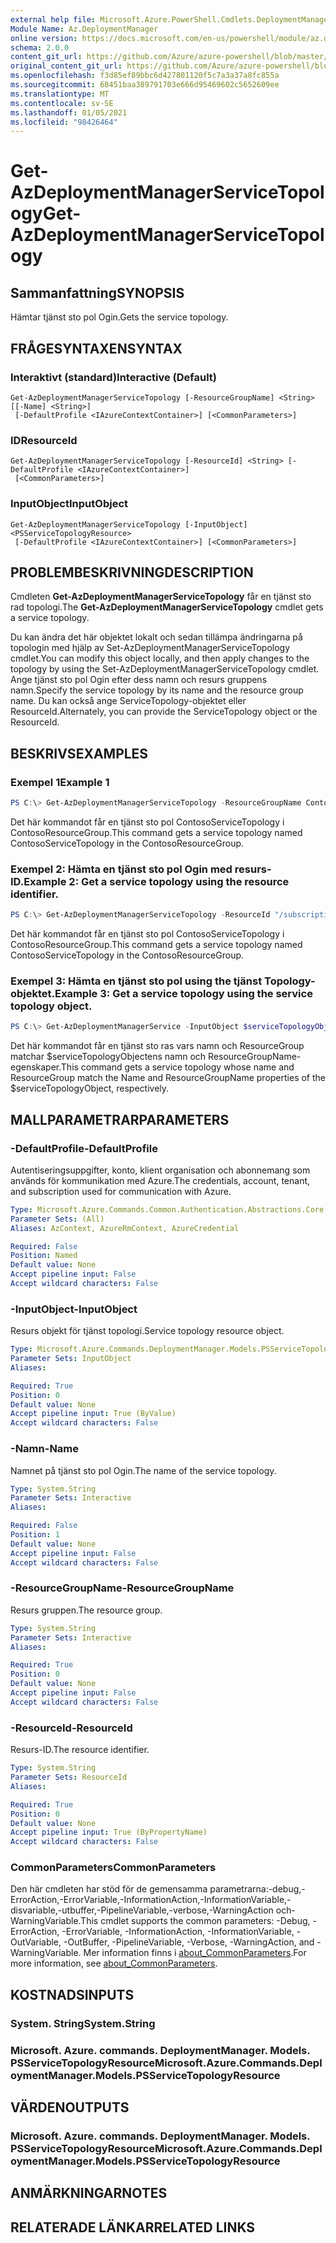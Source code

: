 ```yaml
---
external help file: Microsoft.Azure.PowerShell.Cmdlets.DeploymentManager.dll-Help.xml
Module Name: Az.DeploymentManager
online version: https://docs.microsoft.com/en-us/powershell/module/az.deploymentmanager/get-azdeploymentmanagerservicetopology
schema: 2.0.0
content_git_url: https://github.com/Azure/azure-powershell/blob/master/src/DeploymentManager/DeploymentManager/help/Get-AzDeploymentManagerServiceTopology.md
original_content_git_url: https://github.com/Azure/azure-powershell/blob/master/src/DeploymentManager/DeploymentManager/help/Get-AzDeploymentManagerServiceTopology.md
ms.openlocfilehash: f3d85ef89bbc6d427801120f5c7a3a37a8fc855a
ms.sourcegitcommit: 68451baa389791703e666d95469602c5652609ee
ms.translationtype: MT
ms.contentlocale: sv-SE
ms.lasthandoff: 01/05/2021
ms.locfileid: "98426464"
---
```

# <span data-ttu-id="89c89-101">Get-AzDeploymentManagerServiceTopology</span><span class="sxs-lookup"><span data-stu-id="89c89-101">Get-AzDeploymentManagerServiceTopology</span></span>

## <span data-ttu-id="89c89-102">Sammanfattning</span><span class="sxs-lookup"><span data-stu-id="89c89-102">SYNOPSIS</span></span>
<span data-ttu-id="89c89-103">Hämtar tjänst sto pol Ogin.</span><span class="sxs-lookup"><span data-stu-id="89c89-103">Gets the service topology.</span></span>

## <span data-ttu-id="89c89-104">FRÅGESYNTAXEN</span><span class="sxs-lookup"><span data-stu-id="89c89-104">SYNTAX</span></span>

### <span data-ttu-id="89c89-105">Interaktivt (standard)</span><span class="sxs-lookup"><span data-stu-id="89c89-105">Interactive (Default)</span></span>
```
Get-AzDeploymentManagerServiceTopology [-ResourceGroupName] <String> [[-Name] <String>]
 [-DefaultProfile <IAzureContextContainer>] [<CommonParameters>]
```

### <span data-ttu-id="89c89-106">ID</span><span class="sxs-lookup"><span data-stu-id="89c89-106">ResourceId</span></span>
```
Get-AzDeploymentManagerServiceTopology [-ResourceId] <String> [-DefaultProfile <IAzureContextContainer>]
 [<CommonParameters>]
```

### <span data-ttu-id="89c89-107">InputObject</span><span class="sxs-lookup"><span data-stu-id="89c89-107">InputObject</span></span>
```
Get-AzDeploymentManagerServiceTopology [-InputObject] <PSServiceTopologyResource>
 [-DefaultProfile <IAzureContextContainer>] [<CommonParameters>]
```

## <span data-ttu-id="89c89-108">PROBLEMBESKRIVNING</span><span class="sxs-lookup"><span data-stu-id="89c89-108">DESCRIPTION</span></span>
<span data-ttu-id="89c89-109">Cmdleten **Get-AzDeploymentManagerServiceTopology** får en tjänst sto rad topologi.</span><span class="sxs-lookup"><span data-stu-id="89c89-109">The **Get-AzDeploymentManagerServiceTopology** cmdlet gets a service topology.</span></span>

<span data-ttu-id="89c89-110">Du kan ändra det här objektet lokalt och sedan tillämpa ändringarna på topologin med hjälp av Set-AzDeploymentManagerServiceTopology cmdlet.</span><span class="sxs-lookup"><span data-stu-id="89c89-110">You can modify this object locally, and then apply changes to the topology by using the Set-AzDeploymentManagerServiceTopology cmdlet.</span></span>
<span data-ttu-id="89c89-111">Ange tjänst sto pol Ogin efter dess namn och resurs gruppens namn.</span><span class="sxs-lookup"><span data-stu-id="89c89-111">Specify the service topology by its name and the resource group name.</span></span> <span data-ttu-id="89c89-112">Du kan också ange ServiceTopology-objektet eller ResourceId.</span><span class="sxs-lookup"><span data-stu-id="89c89-112">Alternately, you can provide the ServiceTopology object or the ResourceId.</span></span>

## <span data-ttu-id="89c89-113">BESKRIVS</span><span class="sxs-lookup"><span data-stu-id="89c89-113">EXAMPLES</span></span>

### <span data-ttu-id="89c89-114">Exempel 1</span><span class="sxs-lookup"><span data-stu-id="89c89-114">Example 1</span></span>
```powershell
PS C:\> Get-AzDeploymentManagerServiceTopology -ResourceGroupName ContosoResourceGroup -Name ContosoServiceTopology
```

<span data-ttu-id="89c89-115">Det här kommandot får en tjänst sto pol ContosoServiceTopology i ContosoResourceGroup.</span><span class="sxs-lookup"><span data-stu-id="89c89-115">This command gets a service topology named ContosoServiceTopology in the ContosoResourceGroup.</span></span>

### <span data-ttu-id="89c89-116">Exempel 2: Hämta en tjänst sto pol Ogin med resurs-ID.</span><span class="sxs-lookup"><span data-stu-id="89c89-116">Example 2: Get a service topology using the resource identifier.</span></span>
```powershell
PS C:\> Get-AzDeploymentManagerServiceTopology -ResourceId "/subscriptions/subscriptionId/resourcegroups/ContosoResourceGroup/providers/Microsoft.DeploymentManager/serviceTopologies/ContosoServiceTopology"
```

<span data-ttu-id="89c89-117">Det här kommandot får en tjänst sto pol ContosoServiceTopology i ContosoResourceGroup.</span><span class="sxs-lookup"><span data-stu-id="89c89-117">This command gets a service topology named ContosoServiceTopology in the ContosoResourceGroup.</span></span>

### <span data-ttu-id="89c89-118">Exempel 3: Hämta en tjänst sto pol using the tjänst Topology-objektet.</span><span class="sxs-lookup"><span data-stu-id="89c89-118">Example 3: Get a service topology using the service topology object.</span></span>
```powershell
PS C:\> Get-AzDeploymentManagerService -InputObject $serviceTopologyObject
```

<span data-ttu-id="89c89-119">Det här kommandot får en tjänst sto ras vars namn och ResourceGroup matchar $serviceTopologyObjectens namn och ResourceGroupName-egenskaper.</span><span class="sxs-lookup"><span data-stu-id="89c89-119">This command gets a service topology whose name and ResourceGroup match the Name and ResourceGroupName properties of the $serviceTopologyObject, respectively.</span></span>

## <span data-ttu-id="89c89-120">MALLPARAMETRAR</span><span class="sxs-lookup"><span data-stu-id="89c89-120">PARAMETERS</span></span>

### <span data-ttu-id="89c89-121">-DefaultProfile</span><span class="sxs-lookup"><span data-stu-id="89c89-121">-DefaultProfile</span></span>
<span data-ttu-id="89c89-122">Autentiseringsuppgifter, konto, klient organisation och abonnemang som används för kommunikation med Azure.</span><span class="sxs-lookup"><span data-stu-id="89c89-122">The credentials, account, tenant, and subscription used for communication with Azure.</span></span>

```yaml
Type: Microsoft.Azure.Commands.Common.Authentication.Abstractions.Core.IAzureContextContainer
Parameter Sets: (All)
Aliases: AzContext, AzureRmContext, AzureCredential

Required: False
Position: Named
Default value: None
Accept pipeline input: False
Accept wildcard characters: False
```

### <span data-ttu-id="89c89-123">-InputObject</span><span class="sxs-lookup"><span data-stu-id="89c89-123">-InputObject</span></span>
<span data-ttu-id="89c89-124">Resurs objekt för tjänst topologi.</span><span class="sxs-lookup"><span data-stu-id="89c89-124">Service topology resource object.</span></span>

```yaml
Type: Microsoft.Azure.Commands.DeploymentManager.Models.PSServiceTopologyResource
Parameter Sets: InputObject
Aliases:

Required: True
Position: 0
Default value: None
Accept pipeline input: True (ByValue)
Accept wildcard characters: False
```

### <span data-ttu-id="89c89-125">-Namn</span><span class="sxs-lookup"><span data-stu-id="89c89-125">-Name</span></span>
<span data-ttu-id="89c89-126">Namnet på tjänst sto pol Ogin.</span><span class="sxs-lookup"><span data-stu-id="89c89-126">The name of the service topology.</span></span>

```yaml
Type: System.String
Parameter Sets: Interactive
Aliases:

Required: False
Position: 1
Default value: None
Accept pipeline input: False
Accept wildcard characters: False
```

### <span data-ttu-id="89c89-127">-ResourceGroupName</span><span class="sxs-lookup"><span data-stu-id="89c89-127">-ResourceGroupName</span></span>
<span data-ttu-id="89c89-128">Resurs gruppen.</span><span class="sxs-lookup"><span data-stu-id="89c89-128">The resource group.</span></span>

```yaml
Type: System.String
Parameter Sets: Interactive
Aliases:

Required: True
Position: 0
Default value: None
Accept pipeline input: False
Accept wildcard characters: False
```

### <span data-ttu-id="89c89-129">-ResourceId</span><span class="sxs-lookup"><span data-stu-id="89c89-129">-ResourceId</span></span>
<span data-ttu-id="89c89-130">Resurs-ID.</span><span class="sxs-lookup"><span data-stu-id="89c89-130">The resource identifier.</span></span>

```yaml
Type: System.String
Parameter Sets: ResourceId
Aliases:

Required: True
Position: 0
Default value: None
Accept pipeline input: True (ByPropertyName)
Accept wildcard characters: False
```

### <span data-ttu-id="89c89-131">CommonParameters</span><span class="sxs-lookup"><span data-stu-id="89c89-131">CommonParameters</span></span>
<span data-ttu-id="89c89-132">Den här cmdleten har stöd för de gemensamma parametrarna:-debug,-ErrorAction,-ErrorVariable,-InformationAction,-InformationVariable,-disvariable,-utbuffer,-PipelineVariable,-verbose,-WarningAction och-WarningVariable.</span><span class="sxs-lookup"><span data-stu-id="89c89-132">This cmdlet supports the common parameters: -Debug, -ErrorAction, -ErrorVariable, -InformationAction, -InformationVariable, -OutVariable, -OutBuffer, -PipelineVariable, -Verbose, -WarningAction, and -WarningVariable.</span></span> <span data-ttu-id="89c89-133">Mer information finns i [about_CommonParameters](http://go.microsoft.com/fwlink/?LinkID=113216).</span><span class="sxs-lookup"><span data-stu-id="89c89-133">For more information, see [about_CommonParameters](http://go.microsoft.com/fwlink/?LinkID=113216).</span></span>

## <span data-ttu-id="89c89-134">KOSTNADS</span><span class="sxs-lookup"><span data-stu-id="89c89-134">INPUTS</span></span>

### <span data-ttu-id="89c89-135">System. String</span><span class="sxs-lookup"><span data-stu-id="89c89-135">System.String</span></span>

### <span data-ttu-id="89c89-136">Microsoft. Azure. commands. DeploymentManager. Models. PSServiceTopologyResource</span><span class="sxs-lookup"><span data-stu-id="89c89-136">Microsoft.Azure.Commands.DeploymentManager.Models.PSServiceTopologyResource</span></span>

## <span data-ttu-id="89c89-137">VÄRDEN</span><span class="sxs-lookup"><span data-stu-id="89c89-137">OUTPUTS</span></span>

### <span data-ttu-id="89c89-138">Microsoft. Azure. commands. DeploymentManager. Models. PSServiceTopologyResource</span><span class="sxs-lookup"><span data-stu-id="89c89-138">Microsoft.Azure.Commands.DeploymentManager.Models.PSServiceTopologyResource</span></span>

## <span data-ttu-id="89c89-139">ANMÄRKNINGAR</span><span class="sxs-lookup"><span data-stu-id="89c89-139">NOTES</span></span>

## <span data-ttu-id="89c89-140">RELATERADE LÄNKAR</span><span class="sxs-lookup"><span data-stu-id="89c89-140">RELATED LINKS</span></span>
